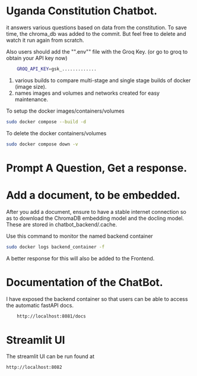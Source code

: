 # Uganda Constitution Chatbot.

it answers various questions based on data from the constitution. To save time, the chroma_db was added to the commit. But feel free to delete and watch it run again from scratch.

Also users should add the "".env"" file with the Groq Key. (or go to groq to obtain your API key now)

```bash
    GROQ_API_KEY=gsk_.............
```

1. various builds to compare multi-stage and single stage builds of docker (image size).
2. names images and volumes and networks created for easy maintenance.

To setup the docker images/containers/volumes

```bash
sudo docker compose --build -d
```

To delete the docker containers/volumes

```bash
sudo docker compose down -v
```

# Prompt A Question, Get a response.

# Add a document, to be embedded.

After you add a document, ensure to have a stable internet connection so as to download the ChromaDB embedding model and the docling model. These are stored in chatbot_backend/.cache.

Use this command to monitor the named backend container

```bash
sudo docker logs backend_container -f
```

A better response for this will also be added to the Frontend.

# Documentation of the ChatBot.

I have exposed the backend container so that users can be able to access the automatic fastAPI docs.

```bash
    http://localhost:8081/docs
```

# Streamlit UI

The streamlit UI can be run found at

```bash
http://localhost:8082
```
